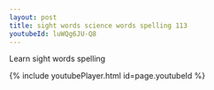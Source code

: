 ```yaml
---
layout: post
title: sight words science words spelling 113
youtubeId: luWQg6JU-Q8
---
```

 
 
Learn sight words spelling
 
 
 
 
{% include youtubePlayer.html id=page.youtubeId %}
 
 
